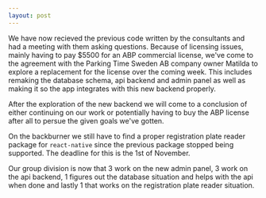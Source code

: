 ```yaml
---
layout: post
---
```


We have now recieved the previous code written by the consultants and had a meeting with them asking questions.
Because of licensing issues, mainly having to pay $5500 for an ABP commercial license,
we've come to the agreement with the Parking Time Sweden AB company owner Matilda to explore a replacement
for the license over the coming week.
This includes remaking the database schema, api backend and admin panel as well as making it so the app integrates
with this new backend properly.

After the exploration of the new backend we will come to a conclusion of either continuing on our work or potentially
having to buy the ABP license after all to persue the given goals we've gotten.

On the backburner we still have to find a proper registration plate reader package for `react-native` since
the previous package stopped being supported.
The deadline for this is the 1st of November.

Our group division is now that 3 work on the new admin panel, 3 work on the api backend, 1 figures out the database
situation and helps with the api when done and lastly 1 that works on the registration plate reader situation.

